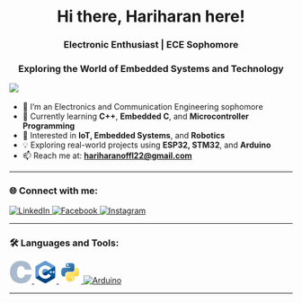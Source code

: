 <h1 align="center">Hi there, Hariharan here! </h1>
<h3 align="center">Electronic Enthusiast | ECE Sophomore </h3> 
<h3 align="center"> Exploring the World of Embedded Systems and Technology</h3>
<p>
  <img src="https://drive.google.com/file/d/1ZuZ_ZTPXgOPB3l9I0yVHPo9CQQUJc01i/view?usp=sharing">
</p>


- 🔭 I’m an Electronics and Communication Engineering sophomore  
- 🌱 Currently learning **C++**, **Embedded C**, and **Microcontroller Programming**  
- 🤖 Interested in **IoT, Embedded Systems**, and **Robotics**  
- 💡 Exploring real-world projects using **ESP32, STM32**, and **Arduino**  
- 📫 Reach me at: **hariharanoffl22@gmail.com**

---

### 🌐 Connect with me:
<p align="left">
  <a href="https://linkedin.com/in/hariharans22" target="_blank">
    <img src="https://raw.githubusercontent.com/rahuldkjain/github-profile-readme-generator/master/src/images/icons/Social/linked-in-alt.svg" alt="LinkedIn" height="30" width="40" />
  </a>
  <a href="https://www.facebook.com/profile.php?id=61553898812073" target="_blank">
    <img src="https://raw.githubusercontent.com/rahuldkjain/github-profile-readme-generator/master/src/images/icons/Social/facebook.svg" alt="Facebook" height="30" width="40" />
  </a>
  <a href="https://instagram.com/ig_hariharan_22" target="_blank">
    <img src="https://raw.githubusercontent.com/rahuldkjain/github-profile-readme-generator/master/src/images/icons/Social/instagram.svg" alt="Instagram" height="30" width="40" />
  </a>
</p>

---

### 🛠️ Languages and Tools:
<p align="left">
  <a href="https://www.cprogramming.com/" target="_blank">
    <img src="https://raw.githubusercontent.com/devicons/devicon/master/icons/c/c-original.svg" alt="C" width="40" height="40"/>
  </a>
  <a href="https://cplusplus.com/" target="_blank">
    <img src="https://raw.githubusercontent.com/devicons/devicon/master/icons/cplusplus/cplusplus-original.svg" alt="C++" width="40" height="40"/>
  </a>
  <a href="https://www.python.org" target="_blank">
    <img src="https://raw.githubusercontent.com/devicons/devicon/master/icons/python/python-original.svg" alt="Python" width="40" height="40"/>
  </a>
  <a href="https://www.arduino.cc/" target="_blank">
    <img src="https://cdn.jsdelivr.net/gh/devicons/devicon/icons/arduino/arduino-original.svg" alt="Arduino" width="40" height="40"/>
  </a>
 
</p>

---
